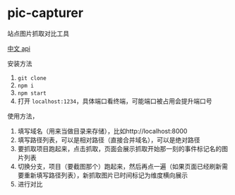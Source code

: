 # pic-capturer

站点图片抓取对比工具

[中文 api](https://zhaoqize.github.io/puppeteer-api-zh_CN/)

安装方法

1. `git clone`
2. `npm i`
3. `npm start`
4. 打开 `localhost:1234`，具体端口看终端，可能端口被占用会提升端口号

使用方法，

1. 填写域名（用来当做目录来存储），比如http://localhost:8000
2. 填写路径列表，可以是相对路径（直接合并域名），可以是绝对路径
3. 要抓取项目跑起来，点击抓取，页面会展示抓取开始那一刻的事件标记名的图片列表
4. 切换分支，项目（要截图那个）跑起来，然后再点一遍（如果页面已经刷新需要重新填写路径列表），新抓取图片已时间标记为维度横向展示
5. 进行对比
